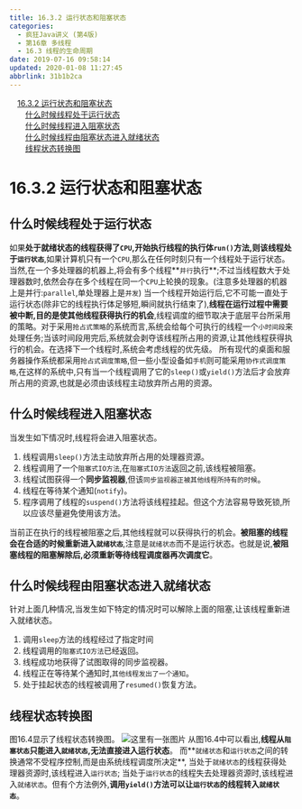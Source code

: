 ```yaml
---
title: 16.3.2 运行状态和阻塞状态
categories: 
  - 疯狂Java讲义 (第4版)
  - 第16章 多线程
  - 16.3 线程的生命周期
date: 2019-07-16 09:58:14
updated: 2020-01-08 11:27:45
abbrlink: 31b1b2ca
---
```

<div id='my_toc'><a href="/JavaReadingNotes/31b1b2ca/#16-3-2-运行状态和阻塞状态" class="header_1">16.3.2 运行状态和阻塞状态</a>&nbsp;<br><a href="/JavaReadingNotes/31b1b2ca/#什么时候线程处于运行状态" class="header_2">什么时候线程处于运行状态</a>&nbsp;<br><a href="/JavaReadingNotes/31b1b2ca/#什么时候线程进入阻塞状态" class="header_2">什么时候线程进入阻塞状态</a>&nbsp;<br><a href="/JavaReadingNotes/31b1b2ca/#什么时候线程由阻塞状态进入就绪状态" class="header_2">什么时候线程由阻塞状态进入就绪状态</a>&nbsp;<br><a href="/JavaReadingNotes/31b1b2ca/#线程状态转换图" class="header_2">线程状态转换图</a>&nbsp;<br></div>
<style>.header_1{margin-left: 1em;}.header_2{margin-left: 2em;}.header_3{margin-left: 3em;}.header_4{margin-left: 4em;}.header_5{margin-left: 5em;}.header_6{margin-left: 6em;}</style>
<!--more-->
<script>if (navigator.platform.search('arm')==-1){document.getElementById('my_toc').style.display = 'none';}var e,p = document.getElementsByTagName('p');while (p.length>0) {e = p[0];e.parentElement.removeChild(e);}</script>

<!--end-->
<!--SSTStart-->
# 16.3.2 运行状态和阻塞状态
## 什么时候线程处于运行状态
如果**处于就绪状态的线程获得了`CPU`,开始执行线程的执行体`run()`方法,则该线程处于`运行状态`**,如果计算机只有一个`CPU`,那么在任何时刻只有一个线程处于运行状态。当然,在一个多处理器的机器上,将会有多个线程**`并行`执行**;不过当线程数大于处理器数时,依然会存在多个线程在同一个`CPU`上轮换的现象。(注意多处理器的机器上是并行:`parallel`,单处理器上是`并发`)
当一个线程开始运行后,它不可能一直处于运行状态(除非它的线程执行体足够短,瞬间就执行结束了),**线程在运行过程中需要被中断,目的是使其他线程获得执行的机会**,线程调度的细节取决于底层平台所采用的策略。对于采用`抢占式策略`的系统而言,系统会给每个可执行的线程一个`小时间段`来处理任务;当该时间段用完后,系统就会剥夺该线程所占用的资源,让其他线程获得执行的机会。在选择下一个线程时,系统会考虑线程的优先级。
所有现代的桌面和服务器操作系统都采用`抢占式调度策略`,但一些小型设备如`手机`则可能采用`协作式调度策略`,在这样的系统中,只有当一个线程调用了它的`sleep()`或`yield()`方法后才会放弃所占用的资源,也就是必须由该线程主动放弃所占用的资源。
## 什么时候线程进入阻塞状态
当发生如下情况时,线程将会进入阻塞状态。
1. 线程调用`sleep()`方法主动放弃所占用的处理器资源。
2. 线程调用了一个`阻塞式IO方法`,在`阻塞式IO方法`返回之前,该线程被阻塞。
3. 线程试图获得一个**同步监视器**,但该`同步监视器正被其他线程所持有的时候`。
4. 线程在等待某个通知(`notify`)。
5. 程序调用了线程的`suspend()`方法将该线程挂起。但这个方法容易导致死锁,所以应该尽量避免使用该方法。

当前正在执行的线程被阻塞之后,其他线程就可以获得执行的机会。**被阻塞的线程会在合适的时候重新进入`就绪状态`**,注意是`就绪状态`而不是运行状态。也就是说,**被阻塞线程的阻塞解除后,必须重新等待线程调度器再次调度它**。
## 什么时候线程由阻塞状态进入就绪状态 ##
针对上面几种情况,当发生如下特定的情况时可以解除上面的阻塞,让该线程重新进入就绪状态。
1. 调用`sleep`方法的线程经过了指定时间
2. 线程调用的`阻塞式IO方法`已经返回。
3. 线程成功地获得了试图取得的同步监视器。
4. 线程正在等待某个通知时,`其他线程发出了一个通知`。
5. 处于挂起状态的线程被调用了`resumed()`恢复方法。

## 线程状态转换图
图16.4显示了线程状态转换图。
![这里有一张图片](https://image-1257720033.cos.ap-shanghai.myqcloud.com/blog/readbooknote/fangkuangJavaJiangYi3/16/1.png)
从图16.4中可以看出,**线程从`阻塞状态`只能进入`就绪状态`,无法直接进入运行状态**。
而**`就绪状态`和`运行状态`之间的转换通常不受程序控制,而是由系统线程调度所决定**,
当处于`就绪状态`的线程获得处理器资源时,该线程进入`运行状态`;
当处于`运行状态`的线程失去处理器资源时,该线程进入`就绪状态`。但有个方法例外,**调用`yield()`方法可以让`运行状态`的线程转入`就绪状态`**。
<!--SSTStop-->

